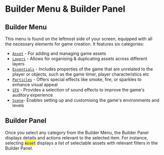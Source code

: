 # Builder Menu & Builder Panel

## Builder Menu

This menu is found on the leftmost side of your screen, equipped with all the necessary elements for game creation. It features six categories:&#x20;

* [`Asset`](asset.md) - For adding and managing game assets
* [`Layers`](layers.md) - Allows for organising & duplicating assets across different layers
* [`Essentials`](essentials/) - Includes properties of the game that are unrelated to the player or objects, such as the game timer, player characteristics etc
* [`Particles`](particle.md) - Offers special effects like smoke, fire, or sparkles to enhance visual appeal
* [`SFX`](../../overview/basic-components-of-terra-studio/playground/sfx.md) - Provides a selection of sound effects to improve the game's auditory experience
* [`Scene`](scene-panel.md)- Enables setting up and customising the game's environments and levels

## Builder Panel

Once you select any category from the Builder Menu, the Builder Panel displays details and actions relevant to the selected item. For instance, selecting <mark style="color:blue;">`Asset`</mark> displays a list of selectable assets with relevant filters in the Builder Panel.&#x20;
